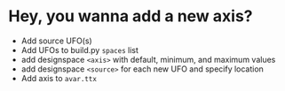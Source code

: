 # Hey, you wanna add a new axis?

* Add source UFO(s)
* Add UFOs to build.py `spaces` list
* add designspace `<axis>` with default, minimum, and maximum values
* add designspace `<source>` for each new UFO and specify location
* Add axis to `avar.ttx`